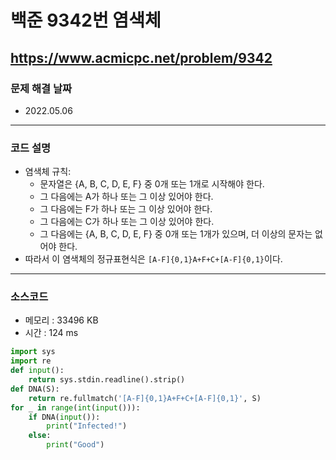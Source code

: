 # 백준 9342번 염색체
https://www.acmicpc.net/problem/9342
---

### 문제 해결 날짜
- 2022.05.06
---

### 코드 설명
- 염색체 규칙:
    * 문자열은 {A, B, C, D, E, F} 중 0개 또는 1개로 시작해야 한다.
    * 그 다음에는 A가 하나 또는 그 이상 있어야 한다.
    * 그 다음에는 F가 하나 또는 그 이상 있어야 한다.
    * 그 다음에는 C가 하나 또는 그 이상 있어야 한다.
    * 그 다음에는 {A, B, C, D, E, F} 중 0개 또는 1개가 있으며, 더 이상의 문자는 없어야 한다.
- 따라서 이 염색체의 정규표현식은 `[A-F]{0,1}A+F+C+[A-F]{0,1}`이다.
---

### 소스코드
- 메모리 : 33496 KB
- 시간 : 124 ms
```Python
import sys
import re
def input():
    return sys.stdin.readline().strip()
def DNA(S):
    return re.fullmatch('[A-F]{0,1}A+F+C+[A-F]{0,1}', S)
for _ in range(int(input())):
    if DNA(input()):
        print("Infected!")
    else:
        print("Good")
```
